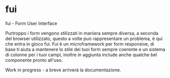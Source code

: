 # fui
fui - Form User Interface

Purtroppo i form vengono stilizzati in maniera sempre diversa, a seconda del browser utilizzato, questo a volte può rappresentare un problema, è qui che entra in gioco fui.
Fui è un microframework per form responsive, di base ti aiuta a mantenere lo stile dei tuoi form sempre coerente e un sistema di colonne per i tuoi campi, inoltre in aggiunta include anche qualche bel componente pronto all'uso.

Work in progress - a breve arriverà la documentazione.
